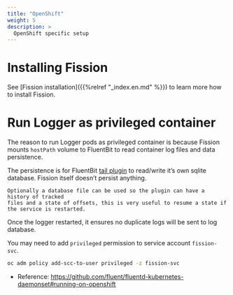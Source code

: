 ```yaml
---
title: "OpenShift"
weight: 5
description: >
  OpenShift specific setup 
---
```


# Installing Fission

See [Fission installation]({{%relref "_index.en.md" %}}) to learn more how to install Fission.

# Run Logger as privileged container

The reason to run Logger pods as privileged container is because Fission mounts `hostPath` volume to FluentBit to
read container log files and data persistence. 

The persistence is for FluentBit [tail plugin](https://github.com/fluent/fluent-bit-docs/blob/master/input/tail.md) 
to read/write it’s own sqlite database. Fission itself doesn’t persist anything.

```
Optionally a database file can be used so the plugin can have a history of tracked 
files and a state of offsets, this is very useful to resume a state if the service is restarted. 
```

Once the logger restarted, it ensures no duplicate logs will be sent to log database.

You may need to add `privileged` permission to service account `fission-svc`. 

```bash
oc adm policy add-scc-to-user privileged -z fission-svc
```

* Reference: https://github.com/fluent/fluentd-kubernetes-daemonset#running-on-openshift
